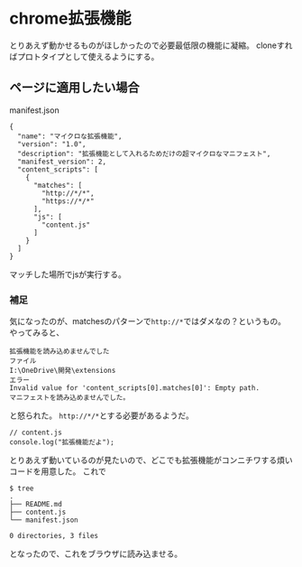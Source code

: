 # chrome拡張機能
とりあえず動かせるものがほしかったので必要最低限の機能に凝縮。
cloneすればプロトタイプとして使えるようにする。

## ページに適用したい場合
manifest.json
```
{
  "name": "マイクロな拡張機能",
  "version": "1.0",
  "description": "拡張機能として入れるためだけの超マイクロなマニフェスト",
  "manifest_version": 2,
  "content_scripts": [
    {
      "matches": [
        "http://*/*",
        "https://*/*"
      ],
      "js": [
        "content.js"
      ]
    }
  ]
}
```
マッチした場所でjsが実行する。

### 補足
気になったのが、matchesのパターンで`http://*`ではダメなの？というもの。
やってみると、
```
拡張機能を読み込めませんでした
ファイル
I:\OneDrive\開発\extensions
エラー
Invalid value for 'content_scripts[0].matches[0]': Empty path.
マニフェストを読み込めませんでした。
```
と怒られた。
`http://*/*`とする必要があるようだ。

```
// content.js
console.log("拡張機能だよ");
```

とりあえず動いているのが見たいので、どこでも拡張機能がコンニチワする煩いコードを用意した。
これで
```
$ tree
.
├── README.md
├── content.js
└── manifest.json

0 directories, 3 files
```
となったので、これをブラウザに読み込ませる。
